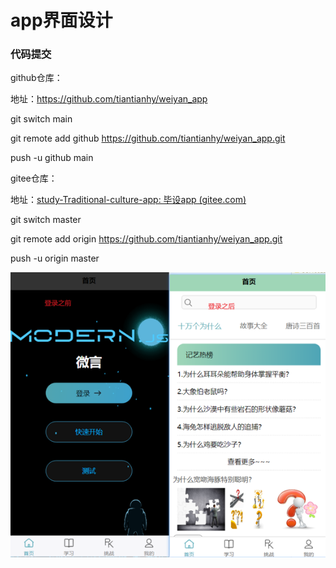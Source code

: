 # app界面设计



### 代码提交



github仓库：

地址：https://github.com/tiantianhy/weiyan_app

git switch main

git remote add github https://github.com/tiantianhy/weiyan_app.git

 push -u github main



gitee仓库：

地址：[study-Traditional-culture-app: 毕设app (gitee.com)](https://gitee.com/tiantianhy/study-traditional-culture-app)

git switch master

git remote add origin https://github.com/tiantianhy/weiyan_app.git

 push -u origin master



![image-20220508122710430](.\readme-image\image-20220508122710430.png)